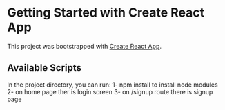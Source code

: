 # Getting Started with Create React App

This project was bootstrapped with [Create React App](https://github.com/facebook/create-react-app).

## Available Scripts

In the project directory, you can run:
1- npm install to install node modules
2- on home page ther is login screen 
3- on /signup route there is signup page
